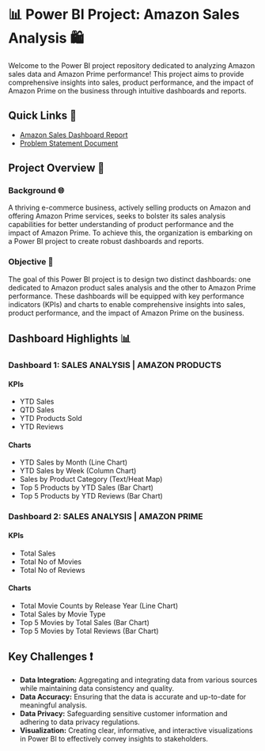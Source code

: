 # 📊 Power BI Project: Amazon Sales Analysis 🛍️

Welcome to the Power BI project repository dedicated to analyzing Amazon sales data and Amazon Prime performance! This project aims to provide comprehensive insights into sales, product performance, and the impact of Amazon Prime on the business through intuitive dashboards and reports.


## Quick Links 🚀

- [Amazon Sales Dashboard Report](https://app.powerbi.com/groups/me/reports/f5df32c8-9f7a-470d-a155-22261eb12664/ReportSection?ctid=02721818-6411-4350-ab7d-a8ed98c27e75&experience=power-bi)
- [Problem Statement Document](/documents/Problem%20Statement.docx)

## Project Overview 📝

### Background 🌐

A thriving e-commerce business, actively selling products on Amazon and offering Amazon Prime services, seeks to bolster its sales analysis capabilities for better understanding of product performance and the impact of Amazon Prime. To achieve this, the organization is embarking on a Power BI project to create robust dashboards and reports.

### Objective 🎯

The goal of this Power BI project is to design two distinct dashboards: one dedicated to Amazon product sales analysis and the other to Amazon Prime performance. These dashboards will be equipped with key performance indicators (KPIs) and charts to enable comprehensive insights into sales, product performance, and the impact of Amazon Prime on the business.

## Dashboard Highlights 📊

### Dashboard 1: SALES ANALYSIS | AMAZON PRODUCTS

#### KPIs
- YTD Sales
- QTD Sales
- YTD Products Sold
- YTD Reviews

#### Charts
- YTD Sales by Month (Line Chart)
- YTD Sales by Week (Column Chart)
- Sales by Product Category (Text/Heat Map)
- Top 5 Products by YTD Sales (Bar Chart)
- Top 5 Products by YTD Reviews (Bar Chart)

### Dashboard 2: SALES ANALYSIS | AMAZON PRIME

#### KPIs
- Total Sales
- Total No of Movies
- Total No of Reviews

#### Charts
- Total Movie Counts by Release Year (Line Chart)
- Total Sales by Movie Type
- Top 5 Movies by Total Sales (Bar Chart)
- Top 5 Movies by Total Reviews (Bar Chart)

## Key Challenges ❗

- **Data Integration:** Aggregating and integrating data from various sources while maintaining data consistency and quality.
- **Data Accuracy:** Ensuring that the data is accurate and up-to-date for meaningful analysis.
- **Data Privacy:** Safeguarding sensitive customer information and adhering to data privacy regulations.
- **Visualization:** Creating clear, informative, and interactive visualizations in Power BI to effectively convey insights to stakeholders.



